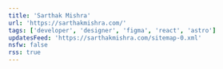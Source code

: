 ```yaml
---
title: 'Sarthak Mishra'
url: 'https://sarthakmishra.com/'
tags: ['developer', 'designer', 'figma', 'react', 'astro']
updatesFeed: 'https://sarthakmishra.com/sitemap-0.xml'
nsfw: false
rss: true
---
```

